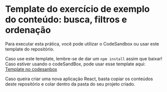# Template do exercício de exemplo do conteúdo: busca, filtros e ordenação

Para executar esta prática, você pode utilizar o CodeSandbox ou usar este template do repositório.

Caso use este template, lembre-se de dar um `npm install` assim que baixar!
Caso estiver usando o codeSandBox, pode usar esse template aqui: [Template no codesanbox](https://codesandbox.io/s/exemplo-pratica-filtro-busca-ordenacao-cswh2q?file=/src/index.js)

Caso queira criar uma nova aplicação React, basta copiar os conteúdos deste repositório e colar dentro da pasta do seu projeto criado.

